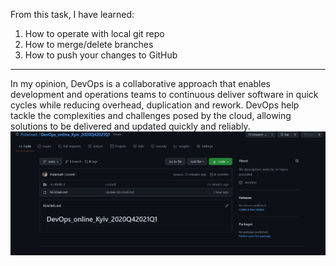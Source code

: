  From this task, I have learned:
 1. How to operate with local git repo
 2. How to merge/delete branches
 3. How to push your changes to GitHub

-------------------

In my opinion, DevOps is a collaborative approach that enables development and 
operations teams to continuous deliver software in quick cycles while reducing
overhead, duplication and rework.
DevOps help tackle the complexities and challenges posed by the cloud, allowing solutions to be delivered and updated quickly and reliably.
![Contributions](images/1.png)
